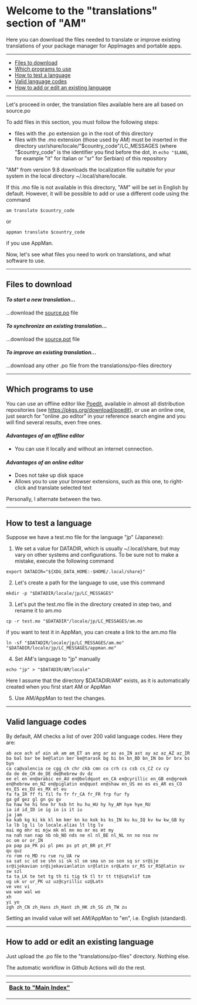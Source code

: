 # Welcome to the "translations" section of "AM"

Here you can download the files needed to translate or improve existing translations of your package manager for AppImages and portable apps.

-----------------------------

- [Files to download](#files-to-download)
- [Which programs to use](#which-programs-to-use)
- [How to test a language](#how-to-test-a-language)
- [Valid language codes](#valid-language-codes)
- [How to add or edit an existing language](#how-to-add-or-edit-an-existing-language)

-----------------------------

Let's proceed in order, the translation files available here are all based on source.po

To add files in this section, you must follow the following steps:
- files with the .po extension go in the root of this directory
- files with the .mo extension (those used by AM) must be inserted in the directory usr/share/locale/"$country_code"/LC_MESSAGES (where "$country_code" is the identifier you find before the dot, in `echo "$LANG`, for example "it" for Italian or "sr" for Serbian) of this repository

"AM" from version 9.8 downloads the localization file suitable for your system in the local directory ~/.local/share/locale.

If this .mo file is not available in this directory, "AM" will be set in English by default. However, it will be possible to add or use a different code using the command
```
am translate $country_code
```
or
```
appman translate $country_code
```
if you use AppMan.

Now, let's see what files you need to work on translations, and what software to use.

-----------------------------

## Files to download

#### *To start a new translation...*
...download the [source.po](source.po) file

#### *To synchronize an existing translation...*
...download the [source.pot](source.pot) file

#### *To improve an existing translation...*
...download any other .po file from the translations/po-files directory

-----------------------------

## Which programs to use

You can use an offline editor like [Poedit](https://poedit.net/download), available in almost all distribution repositories (see https://pkgs.org/download/poedit), or use an online one, just search for "online .po editor" in your reference search engine and you will find several results, even free ones.

#### *Advantages of an offline editor*
- You can use it locally and without an internet connection.

#### *Advantages of an online editor*
- Does not take up disk space
- Allows you to use your browser extensions, such as this one, to right-click and translate selected text

Personally, I alternate between the two.

-----------------------------

## How to test a language
Suppose we have a test.mo file for the language "jp" (Japanese):

1. We set a value for DATADIR, which is usually ~/.local/share, but may vary on other systems and configurations. To be sure not to make a mistake, execute the following command
```
export DATADIR="${XDG_DATA_HOME:-$HOME/.local/share}"
```

2. Let's create a path for the language to use, use this command
```
mkdir -p "$DATADIR/locale/jp/LC_MESSAGES"
```

3. Let's put the test.mo file in the directory created in step two, and rename it to am.mo
```
cp -r test.mo "$DATADIR"/locale/jp/LC_MESSAGES/am.mo
```
if you want to test it in AppMan, you can create a link to the am.mo file
```
ln -sf "$DATADIR/locale/jp/LC_MESSAGES/am.mo" "$DATADIR/locale/jp/LC_MESSAGES/appman.mo"
```

4. Set AM's language to "jp" manually
```
echo "jp" > "$DATADIR/AM/locale"
```
Here I assume that the directory $DATADIR/AM" exists, as it is automatically created when you first start AM or AppMan

5. Use AM/AppMan to test the changes.

-----------------------------

## Valid language codes
By default, AM checks a list of over 200 valid language codes. Here they are:
```
ab ace ach af ain ak am am_ET an ang ar as as_IN ast ay az az_AZ az_IR
ba bal bar be be@latin ber be@tarask bg bi bn bn_BD bn_IN bo br brx bs byn
ca ca@valencia ce cgg ch chr ckb cmn co crh cs csb cs_CZ cv cy
da de de_CH de_DE de@hebrew dv dz
ee el en en@arabic en_AU en@boldquot en_CA en@cyrillic en_GB en@greek en@hebrew en_NZ en@piglatin en@quot en@shaw en_US eo es es_AR es_CO es_ES es_EU es_MX et eu
fa fa_IR ff fi fil fo fr fr_CA fr_FR frp fur fy
ga gd gez gl gn gu gv
ha haw he hi hne hr hsb ht hu hu_HU hy hy_AM hye hye_RU
ia id id_ID ie ig io is it iu
ja jam
ka kab kg ki kk kl km kmr kn ko kok ks ks_IN ku ku_IQ kv kw kw_GB ky
la lb lg li lo locale.alias lt ltg lv
mai mg mhr mi mjw mk ml mn mo mr ms mt my
na nah nan nap nb nb_NO nds ne nl nl_BE nl_NL nn no nso nv
oc om or or_IN
pa pap pa_PK pi pl pms ps pt pt_BR pt_PT
qu quz
ro rom ro_MD ru rue ru_UA rw
sa sat sc sd se shn si sk sl sm sma sn so son sq sr sr@ije sr@ijekavian sr@ijekavianlatin sr@latin sr@Latn sr_RS sr_RS@latin sv sw szl
ta ta_LK te tet tg th ti tig tk tl tr tt tt@iqtelif tzm
ug uk ur ur_PK uz uz@cyrillic uz@Latn
ve vec vi
wa wae wal wo
xh
yi yo
zgh zh_CN zh_Hans zh_Hant zh_HK zh_SG zh_TW zu
```
Setting an invalid value will set AM/AppMan to "en", i.e. English (standard).

-----------------------------

## How to add or edit an existing language

Just upload the .po file to the "translations/po-files" directory. Nothing else.

The automatic workflow in Github Actions will do the rest.

------------------------------------------------------------------------

| [Back to "Main Index"](../../README.md#main-index) |
| - |

------------------------------------------------------------------------
